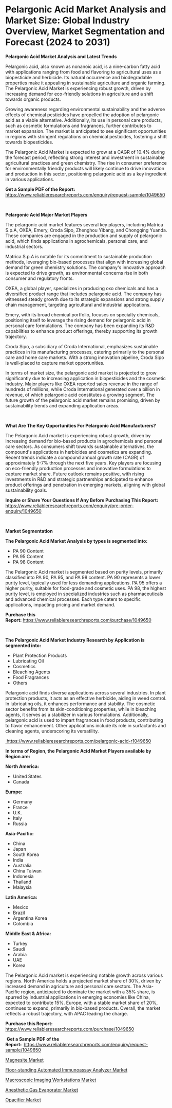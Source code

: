 <p><h1>Pelargonic Acid Market Analysis and Market Size: Global Industry Overview, Market Segmentation and Forecast (2024 to 2031)</h1></p><p><strong>Pelargonic Acid Market Analysis and Latest Trends</strong></p>
<p><p>Pelargonic acid, also known as nonanoic acid, is a nine-carbon fatty acid with applications ranging from food and flavoring to agricultural uses as a biopesticide and herbicide. Its natural occurrence and biodegradable properties make it appealing in sustainable agriculture and organic farming. The Pelargonic Acid Market is experiencing robust growth, driven by increasing demand for eco-friendly solutions in agriculture and a shift towards organic products.</p><p>Growing awareness regarding environmental sustainability and the adverse effects of chemical pesticides have propelled the adoption of pelargonic acid as a viable alternative. Additionally, its use in personal care products, such as cosmetic formulations and fragrances, further contributes to market expansion. The market is anticipated to see significant opportunities in regions with stringent regulations on chemical pesticides, fostering a shift towards biopesticides.</p><p>The Pelargonic Acid Market is expected to grow at a CAGR of 10.4% during the forecast period, reflecting strong interest and investment in sustainable agricultural practices and green chemistry. The rise in consumer preference for environmentally friendly products will likely continue to drive innovation and production in this sector, positioning pelargonic acid as a key ingredient in various applications.</p></p>
<p><strong>Get a Sample PDF of the Report:&nbsp;</strong> <a href="https://www.reliableresearchreports.com/enquiry/request-sample/1049650?utm_campaign=4&utm_medium=2&utm_source=Github&utm_content=ia&utm_term=09112024&utm_id=pelargonic-acid">https://www.reliableresearchreports.com/enquiry/request-sample/1049650</a></p>
<p>&nbsp;</p>
<p><strong>Pelargonic Acid Major Market Players</strong></p>
<p><p>The pelargonic acid market features several key players, including Matrica S.p.A, OXEA, Emery, Croda Sipo, Zhenghou Yibang, and Chongqing Yuanda. These companies are engaged in the production and supply of pelargonic acid, which finds applications in agrochemicals, personal care, and industrial sectors.</p><p>Matrica S.p.A is notable for its commitment to sustainable production methods, leveraging bio-based processes that align with increasing global demand for green chemistry solutions. The company's innovative approach is expected to drive growth, as environmental concerns rise in both consumer and regulatory fronts.</p><p>OXEA, a global player, specializes in producing oxo chemicals and has a diversified product range that includes pelargonic acid. The company has witnessed steady growth due to its strategic expansions and strong supply chain management, targeting agricultural and industrial applications. </p><p>Emery, with its broad chemical portfolio, focuses on specialty chemicals, positioning itself to leverage the rising demand for pelargonic acid in personal care formulations. The company has been expanding its R&D capabilities to enhance product offerings, thereby supporting its growth trajectory.</p><p>Croda Sipo, a subsidiary of Croda International, emphasizes sustainable practices in its manufacturing processes, catering primarily to the personal care and home care markets. With a strong innovation pipeline, Croda Sipo is well-placed to capture market opportunities.</p><p>In terms of market size, the pelargonic acid market is projected to grow significantly due to increasing application in biopesticides and the cosmetic industry. Major players like OXEA reported sales revenue in the range of hundreds of millions, while Croda International generated over a billion in revenue, of which pelargonic acid constitutes a growing segment. The future growth of the pelargonic acid market remains promising, driven by sustainability trends and expanding application areas.</p></p>
<p>&nbsp;</p>
<p><strong>What Are The Key Opportunities For Pelargonic Acid Manufacturers?</strong></p>
<p><p>The Pelargonic Acid market is experiencing robust growth, driven by increasing demand for bio-based products in agrochemicals and personal care sectors. As consumers shift towards sustainable alternatives, the compound's applications in herbicides and cosmetics are expanding. Recent trends indicate a compound annual growth rate (CAGR) of approximately 5-7% through the next five years. Key players are focusing on eco-friendly production processes and innovative formulations to capture market share. Future outlook remains positive, with rising investments in R&D and strategic partnerships anticipated to enhance product offerings and penetration in emerging markets, aligning with global sustainability goals.</p></p>
<p><strong>Inquire or Share Your Questions If Any Before Purchasing This Report:</strong> <a href="https://www.reliableresearchreports.com/enquiry/pre-order-enquiry/1049650?utm_campaign=4&utm_medium=2&utm_source=Github&utm_content=ia&utm_term=09112024&utm_id=pelargonic-acid">https://www.reliableresearchreports.com/enquiry/pre-order-enquiry/1049650</a></p>
<p>&nbsp;</p>
<p><strong>Market Segmentation</strong></p>
<p><strong>The Pelargonic Acid Market Analysis by types is segmented into:</strong></p>
<p><ul><li>PA 90 Content</li><li>PA 95 Content</li><li>PA 98 Content</li></ul></p>
<p><p>The Pelargonic Acid market is segmented based on purity levels, primarily classified into PA 90, PA 95, and PA 98 content. PA 90 represents a lower purity level, typically used for less demanding applications. PA 95 offers a higher purity, suitable for food-grade and cosmetic uses. PA 98, the highest purity level, is employed in specialized industries such as pharmaceuticals and advanced chemical processes. Each type caters to specific applications, impacting pricing and market demand.</p></p>
<p><strong>Purchase this Report:&nbsp;</strong><a href="https://www.reliableresearchreports.com/purchase/1049650?utm_campaign=4&utm_medium=2&utm_source=Github&utm_content=ia&utm_term=09112024&utm_id=pelargonic-acid">https://www.reliableresearchreports.com/purchase/1049650</a></p>
<p>&nbsp;</p>
<p><strong>The Pelargonic Acid Market Industry Research by Application is segmented into:</strong></p>
<p><ul><li>Plant Protection Products</li><li>Lubricating Oil</li><li>Cosmetics</li><li>Bleaching Agents</li><li>Food Fragrances</li><li>Others</li></ul></p>
<p><p>Pelargonic acid finds diverse applications across several industries. In plant protection products, it acts as an effective herbicide, aiding in weed control. In lubricating oils, it enhances performance and stability. The cosmetic sector benefits from its skin-conditioning properties, while in bleaching agents, it serves as a stabilizer in various formulations. Additionally, pelargonic acid is used to impart fragrances in food products, contributing to flavor enhancement. Other applications include its role in surfactants and cleaning agents, underscoring its versatility.</p></p>
<p><a href="https://www.reliableresearchreports.com/pelargonic-acid-r1049650?utm_campaign=4&utm_medium=2&utm_source=Github&utm_content=ia&utm_term=09112024&utm_id=pelargonic-acid">&nbsp;https://www.reliableresearchreports.com/pelargonic-acid-r1049650</a></p>
<p><strong>In terms of Region, the Pelargonic Acid Market Players available by Region are:</strong></p>
<p>
    <p> <strong> North America: </strong>
        <ul>
            <li>United States</li>
            <li>Canada</li>
        </ul>
        </p> 
    <p> <strong> Europe: </strong>
        <ul>
            <li>Germany</li>
            <li>France</li>
            <li>U.K.</li>
            <li>Italy</li>
            <li>Russia</li>
        </ul>
        </p> 
    <p> <strong> Asia-Pacific: </strong>
        <ul>
            <li>China</li>
            <li>Japan</li>
            <li>South Korea</li>
            <li>India</li>
            <li>Australia</li>
            <li>China Taiwan</li>
            <li>Indonesia</li>
            <li>Thailand</li>
            <li>Malaysia</li>
        </ul>
        </p> 
    <p> <strong> Latin America: </strong>
        <ul>
            <li>Mexico</li>
            <li>Brazil</li>
            <li>Argentina Korea</li>
            <li>Colombia</li>
        </ul>
        </p> 
    <p> <strong> Middle East & Africa: </strong>
        <ul>
            <li>Turkey</li>
            <li>Saudi</li>
            <li>Arabia</li>
            <li>UAE</li>
            <li>Korea</li>
        </ul>
    </p>
    </p>
<p><p>The Pelargonic Acid market is experiencing notable growth across various regions. North America holds a projected market share of 30%, driven by increased demand in agriculture and personal care sectors. The Asia-Pacific region, anticipated to dominate the market with a 35% share, is spurred by industrial applications in emerging economies like China, expected to contribute 15%. Europe, with a stable market share of 20%, continues to expand, primarily in bio-based products. Overall, the market reflects a robust trajectory, with APAC leading the charge.</p></p>
<p><strong>Purchase this Report: </strong><a href="https://www.reliableresearchreports.com/purchase/1049650?utm_campaign=4&utm_medium=2&utm_source=Github&utm_content=ia&utm_term=09112024&utm_id=pelargonic-acid">https://www.reliableresearchreports.com/purchase/1049650</a></p>
<p>&nbsp;<strong>Get a Sample PDF of the Report:&nbsp;&nbsp;</strong><a href="https://www.reliableresearchreports.com/enquiry/request-sample/1049650?utm_campaign=4&utm_medium=2&utm_source=Github&utm_content=ia&utm_term=09112024&utm_id=pelargonic-acid">https://www.reliableresearchreports.com/enquiry/request-sample/1049650</a></p>
<p><strong></strong></p>
<p><p><a href="https://github.com/nifongekclosebn1/Market-Research-Report-List-1/blob/main/magnesite-market.md?utm_campaign=4&utm_medium=2&utm_source=Github&utm_content=ia&utm_term=09112024&utm_id=pelargonic-acid">Magnesite Market</a></p><p><a href="https://issuu.com/reportprime-2/docs/floor-standing-automated-immunoassa_968e8feff2948b?utm_campaign=4&utm_medium=2&utm_source=Github&utm_content=ia&utm_term=09112024&utm_id=pelargonic-acid">Floor-standing Automated Immunoassay Analyzer Market</a></p><p><a href="https://issuu.com/reportprime-2/docs/macroscopic-imaging-workstations-ma_976cab8c29c958?utm_campaign=4&utm_medium=2&utm_source=Github&utm_content=ia&utm_term=09112024&utm_id=pelargonic-acid">Macroscopic Imaging Workstations Market</a></p><p><a href="https://issuu.com/reportprime-2/docs/anesthetic-gas-evaporator-market-si_819560124b2d5b?utm_campaign=4&utm_medium=2&utm_source=Github&utm_content=ia&utm_term=09112024&utm_id=pelargonic-acid">Anesthetic Gas Evaporator Market</a></p><p><a href="https://github.com/maximinauago/Market-Research-Report-List-1/blob/main/opacifier-market.md?utm_campaign=4&utm_medium=2&utm_source=Github&utm_content=ia&utm_term=09112024&utm_id=pelargonic-acid">Opacifier Market</a></p></p>